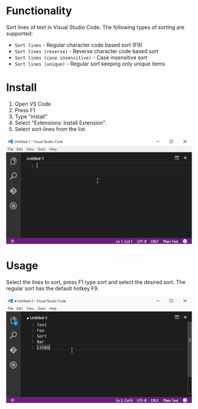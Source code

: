 # Functionality

Sort lines of text in Visual Studio Code. The following types of sorting are supported:

- `Sort lines` - Regular character code based sort (F9)
- `Sort lines (reverse)` - Reverse character code based sort
- `Sort lines (case insensitive)` - Case insensitive sort
- `Sort lines (unique)` - Regular sort keeping only unique items

# Install

1. Open VS Code
2. Press F1
3. Type "install"
4. Select "Extensions: Install Extension".
5. Select sort-lines from the list 

![Install animation](images/install-animation.gif)

# Usage

Select the lines to sort, press F1 type sort and select the desired sort. The regular sort has the default hotkey F9. 

![Usage animation](images/usage-animation.gif)
